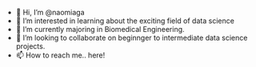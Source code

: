 - 👋 Hi, I’m @naomiaga
- 👀 I’m interested in learning about the exciting field of data science
- 🌱 I’m currently majoring in Biomedical Engineering.
- 💞️ I’m looking to collaborate on beginnger to intermediate data science projects.
- 📫 How to reach me.. here!

<!---
naomiaga/naomiaga is a ✨ special ✨ repository because its `README.md` (this file) appears on your GitHub profile.
You can click the Preview link to take a look at your changes.
--->
